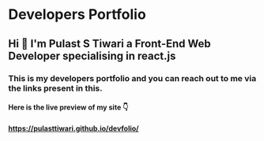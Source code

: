# Developers Portfolio

##  Hi 👋 I'm Pulast S Tiwari a Front-End Web Developer specialising in react.js

### This is my developers portfolio and you can reach out to me via the links present in this.

#### Here is the live preview of my site 👇

#### https://pulasttiwari.github.io/devfolio/

